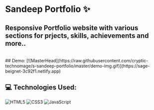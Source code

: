 # Sandeep Portfolio ✨
## Responsive Portfolio website with various sections for prjects, skills, achievements and more..

<br>
## Demo:
[![MasterHead](https://raw.githubusercontent.com/cryptic-technomage/s-sandeep-portfolio/master/demo-img.gif)](https://sage-beignet-3c92f1.netlify.app)

## 💻 Technologies Used:
![HTML5](https://img.shields.io/badge/html5-%23E34F26.svg?style=for-the-badge&logo=html5&logoColor=white)
![CSS3](https://img.shields.io/badge/css3-%231572B6.svg?style=for-the-badge&logo=css3&logoColor=white)
![JavaScript](https://img.shields.io/badge/javascript-%23323330.svg?style=for-the-badge&logo=javascript&logoColor=%23F7DF1E) 
